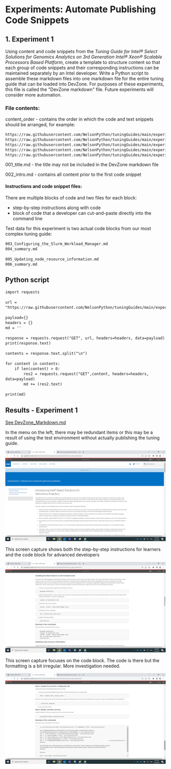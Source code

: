 # Experiments:  Automate Publishing Code Snippets

## 1. Experiment 1

Using content and code snippets from the <i>Tuning Guide for Intel® Select Solutions for Genomics Analytics on 3rd Generation Intel® Xeon® Scalable Processors Based Platform</i>, create a template to structure content so that each group of code snippets and their corresponding instructions can be maintained separately by an Intel developer.  Write a Python script to assemble these markdown files into one markdown file for the entire tuning guide that can be loaded into DevZone.  For purposes of these experiments, this file is called the "DevZone markdown" file.  Future experiments will consider more automation.

### File contents:

content_order - contains the order in which the code and text snippets should be arranged, for example:

```
https://raw.githubusercontent.com/NelsonPython/tuningGuides/main/experiment/002_intro.md
https://raw.githubusercontent.com/NelsonPython/tuningGuides/main/experiment/003_Configuring_the_Slurm_Workload_Manager.md
https://raw.githubusercontent.com/NelsonPython/tuningGuides/main/experiment/004_summary.md
https://raw.githubusercontent.com/NelsonPython/tuningGuides/main/experiment/005_Updating_node_resource_information.md
https://raw.githubusercontent.com/NelsonPython/tuningGuides/main/experiment/006_summary.md
```

001_title.md - the title may not be included in the DevZone markdown file

002_intro.md - contains all content prior to the first code snippet

#### Instructions and code snippet files:
There are multiple blocks of code and two files for each block:  
- step-by-step instructions along with code
- block of code that a developer can cut-and-paste directly into the command line

Test data for this experiment is two actual code blocks from our most complex tuning guide:
```
003_Configuring_the_Slurm_Workload_Manager.md
004_summary.md

005_Updating_node_resource_information.md
006_summary.md
```

## Python script

```
import requests

url = "https://raw.githubusercontent.com/NelsonPython/tuningGuides/main/experiment/content_order.md"

payload={}
headers = {}
md = ''

response = requests.request("GET", url, headers=headers, data=payload)
print(response.text)

contents = response.text.split("\n")

for content in contents:
    if len(content) > 0:
        res2 = requests.request("GET",content, headers=headers, data=payload)
        md += (res2.text)

print(md)
```

## Results - Experiment 1

[See DevZone_Markdown.md](DevZoneMarkdown.md)

In the menu on the left, there may be redundant items or this may be a result of using the test environment without actually publishing the tuning guide.

![Screen capture of published markdown](images/Experiment1.png)

This screen capture shows both the step-by-step instructions for learners and the code block for advanced developers

![Screen capture of published markdown page 2](images/Experiment1-code_snipppet_1.png)

This screen capture focuses on the code block.  The code is there but the formatting is a bit irregular.  More investigation needed.

![Screen capture of published markdown page 3](images/Experiment1-code_snipppet_2_partial.png)


